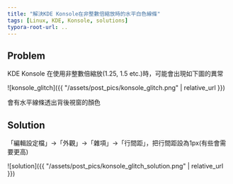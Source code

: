 ```yaml
---
title: "解決KDE Konsole在非整數倍縮放時的水平白色線條"
tags: [Linux, KDE, Konsole, solutions]
typora-root-url: ..
---
```


## Problem

KDE Konsole 在使用非整數倍縮放(1.25, 1.5 etc.)時，可能會出現如下圖的異常

![konsole_glitch]({{ "/assets/post_pics/konsole_glitch.png" | relative_url }})

會有水平線條透出背後視窗的顏色

## Solution

「編輯設定檔」&rarr;「外觀」&rarr;「雜項」&rarr;「行間距」，把行間距設為1px(有些會需要更高)

![solution]({{ "/assets/post_pics/konsole_glitch_solution.png" | relative_url }})